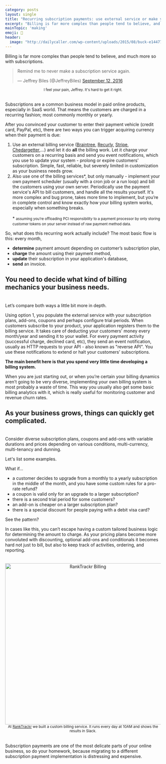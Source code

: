 ```yaml
---
category: posts
layout: single
title: "Recurring subscription payments: use external service or make your own?"
excerpt: "Billing is far more complex than people tend to believe, and much more so with subscriptions."
mainTopic: 'making'
emoji: 💸
header:
  image: "http://dailycaller.com/wp-content/uploads/2015/08/buck-e1447773411150.png"
---
```


Billing is far more complex than people tend to believe, and much more so with subscriptions.

<blockquote class="twitter-tweet tw-align-center" data-lang="en"><p lang="en" dir="ltr">Remind me to never make a subscription service again.</p>&mdash; Jeffrey Biles (@JeffreyBiles) <a href="https://twitter.com/JeffreyBiles/status/775371558768390144">September 12, 2016</a></blockquote>
<script async src="//platform.twitter.com/widgets.js" charset="utf-8"></script>
<center><small>I feel your pain, Jeffrey. It's hard to get it right.</small></center><br>

Subscriptions are a common business model in paid online products, especially in SaaS world. That means the customers are charged in a recurring fashion; most commonly monthly or yearly.

After you convinced your customer to enter their payment vehicle (credit card, PayPal, etc), there are two ways you can trigger acquiring currency when their payment is due:

1. Use an external billing service ([Braintree](https://www.braintreegateway.com/), [Recurly](https://recurly.com/product/), [Stripe](https://stripe.com), [Chedargetter](https://cheddargetter.com/),...) and let it do **all** the billing work. Let it charge your customers on a recurring basis and send you event notifications, which you use to update your system - prolong or expire customers' subscription. Simple, fast, reliable, but severely limited in customization as your business needs grow.
2. Also use one of the billing services*, but only manually - implement your own payment scheduler (usually with a cron job or a run loop) and bill the customers using your own server. Periodically use the payment service's API to bill customers, and handle all the results yourself. It's more complex and bug prone, takes more time to implement, but you’re in complete control and know exactly how your billing system works, especially when something breaks.
<br><br><span>*</span> <small>assuming you’re offloading PCI responsibility to a payment processor by only storing customer tokens on your server instead of raw payment method data. </small>
&nbsp;

So, what does this recurring work actually include? The most basic flow is this: every month,

- **determine** payment amount depending on customer’s subscription plan,
- **charge** the amount using their payment method,
- **update** their subscription in your application's database,
- **send** an invoice.

## You need to decide what kind of billing mechanics your business needs.

<span style="margin-top: 20px; display: inline-block;">Let’s compare both ways a little bit more in depth.</span>

Using option 1, you populate the external service with your subscription plans, add-ons, coupons and perhaps configure trial periods. When customers subscribe to your product, your application registers them to the billing service. It takes care of deducting your customers' money every month/year and sending it to your wallet. For every payment activity (successful charge, declined card, etc), they send an event notification, usually as HTTP requests to your API - also known as "reverse API". You use these notifications to extend or halt your customers’ subscriptions.

**The main benefit here is that you spend very little time developing a billing system.**

When you are just starting out, or when you’re certain your billing dynamics aren’t going to be very diverse, implementing your own billing system is most probably a waste of time. This way you usually also get some basic billing analytics with it, which is really useful for monitoring customer and revenue churn rates.

## As your business grows, things can quickly get complicated.

<span style="margin-top: 20px; display: inline-block;">Consider diverse subscription plans, coupons and add-ons with variable durations and prices depending on various conditions, multi-currency, multi-tenancy and dunning.</span>

Let's list some examples.

What if...

- a customer decides to upgrade from a monthly to a yearly subscription in the middle of the month, and you have some custom rules for a pro-rate refund?
- a coupon is valid only for an upgrade to a larger subscription?
- there is a second trial period for some customers?
- an add-on is cheaper on a larger subscription plan?
- there is a special discount for people paying with a debit visa card?

See the pattern?

In cases like this, you can’t escape having a custom tailored business logic for determining the amount to charge. As your pricing plans become more convoluted with discounting, optional add-ons and conditionals it becomes hard not just to bill, but also to keep track of activities, ordering, and reporting.

<center><img src="http://i.imgur.com/cLU8h3D.png" alt="RankTrackr Billing" title="RankTrackr billing" style="width: 520px; margin-top: 20px;"></center>
<center><small>At <a href="http://ranktrackr.com">RankTrackr</a> we built a custom billing service. It runs every day at 10AM and shows the results in Slack. </small></center>

<br>
<span style="margin-top: 15px; display: block;">Subscription payments are one of the most delicate parts of your online business, so do your homework, because migrating to a different subscription payment implementation is distressing and expensive.</span>
